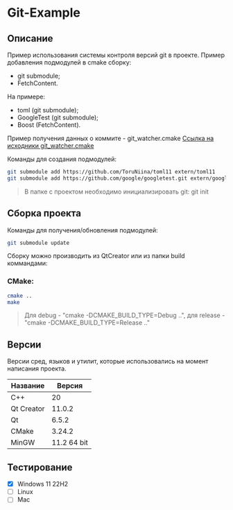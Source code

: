 # Git-Example

## Описание

Пример использования системы контроля версий git в проекте.
Пример добавления подмодулей в cmake сборку:
 - git submodule;
 - FetchContent.

На примере:
 - toml (git submodule);
 - GoogleTest (git submodule);
 - Boost (FetchContent).

Пример получения данных о коммите - git_watcher.cmake
[Ссылка на исходники git_watcher.cmake](https://github.com/andrew-hardin/cmake-git-version-tracking/tree/master "git_watcher.cmake")

Команды для создания подмодулей:
```bash
git submodule add https://github.com/ToruNiina/toml11 extern/toml11
git submodule add https://github.com/google/googletest.git extern/googletest
```
> В папке с проектом необходимо инициализировать git: git init

## Сборка проекта

Команды для получения/обновления подмодулей:
```bash
git submodule update
```

Сборку можно производить из QtCreator или из папки build коммандами:

### CMake:

```bash
cmake ..
make
```
> Для debug - "cmake -DCMAKE_BUILD_TYPE=Debug ..", для release - "cmake -DCMAKE_BUILD_TYPE=Release .."

## Версии

Версии сред, языков и утилит, которые использовались на момент написания проекта.

| Название   | Версия               |
| -----------|----------------------|
| C++        | 20                   |
| Qt Creator | 11.0.2               |
| Qt         | 6.5.2                |
| CMake      | 3.24.2               |
| MinGW      | 11.2 64 bit          |

## Тестирование

- [x] Windows 11 22H2
- [ ] Linux
- [ ] Mac